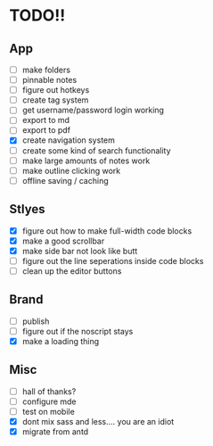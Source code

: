 # TODO!!

## App

- [ ] make folders
- [ ] pinnable notes
- [ ] figure out hotkeys
- [ ] create tag system
- [ ] get username/password login working
- [ ] export to md
- [ ] export to pdf
- [x] create navigation system
- [ ] create some kind of search functionality
- [ ] make large amounts of notes work
- [ ] make outline clicking work
- [ ] offline saving / caching

## Stlyes

- [x] figure out how to make full-width code blocks
- [x] make a good scrollbar
- [x] make side bar not look like butt
- [ ] figure out the line seperations inside code blocks
- [ ] clean up the editor buttons

## Brand

- [ ] publish
- [ ] figure out if the noscript stays
- [x] make a loading thing

## Misc

- [ ] hall of thanks?
- [ ] configure mde
- [ ] test on mobile
- [x] dont mix sass and less.... you are an idiot
- [x] migrate from antd

